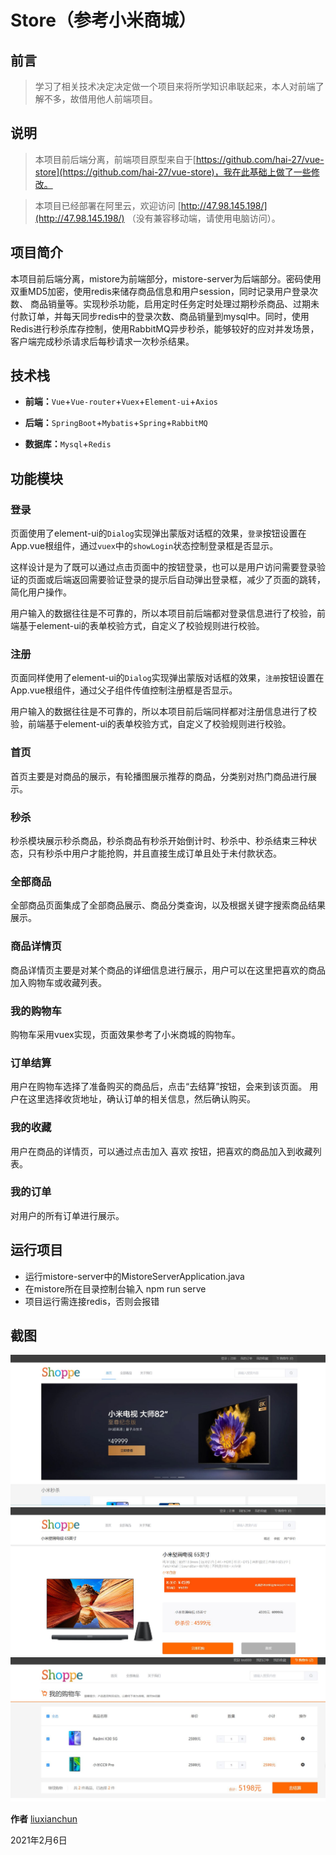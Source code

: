 # Store（参考小米商城）

## 前言

> 学习了相关技术决定决定做一个项目来将所学知识串联起来，本人对前端了解不多，故借用他人前端项目。
## 说明

> 本项目前后端分离，前端项目原型来自于[https://github.com/hai-27/vue-store](https://github.com/hai-27/vue-store)，我在此基础上做了一些修改。

> 本项目已经部署在阿里云，欢迎访问 [http://47.98.145.198/](http://47.98.145.198/) （没有兼容移动端，请使用电脑访问）。

## 项目简介

本项目前后端分离，mistore为前端部分，mistore-server为后端部分。密码使用双重MD5加密，使用redis来储存商品信息和用户session，同时记录用户登录次数、
商品销量等。实现秒杀功能，启用定时任务定时处理过期秒杀商品、过期未付款订单，并每天同步redis中的登录次数、商品销量到mysql中。同时，使用Redis进行秒杀库存控制，使用RabbitMQ异步秒杀，能够较好的应对并发场景，客户端完成秒杀请求后每秒请求一次秒杀结果。

## 技术栈

- **前端：**`Vue`+`Vue-router`+`Vuex`+`Element-ui`+`Axios`

- **后端：**`SpringBoot`+`Mybatis`+`Spring`+`RabbitMQ`

- **数据库：**`Mysql`+`Redis`

## 功能模块

### 登录

页面使用了element-ui的`Dialog`实现弹出蒙版对话框的效果，`登录`按钮设置在App.vue根组件，通过`vuex`中的`showLogin`状态控制登录框是否显示。

这样设计是为了既可以通过点击页面中的按钮登录，也可以是用户访问需要登录验证的页面或后端返回需要验证登录的提示后自动弹出登录框，减少了页面的跳转，简化用户操作。

用户输入的数据往往是不可靠的，所以本项目前后端都对登录信息进行了校验，前端基于element-ui的表单校验方式，自定义了校验规则进行校验。

### 注册

页面同样使用了element-ui的`Dialog`实现弹出蒙版对话框的效果，`注册`按钮设置在App.vue根组件，通过父子组件传值控制注册框是否显示。

用户输入的数据往往是不可靠的，所以本项目前后端同样都对注册信息进行了校验，前端基于element-ui的表单校验方式，自定义了校验规则进行校验。

### 首页

首页主要是对商品的展示，有轮播图展示推荐的商品，分类别对热门商品进行展示。

### 秒杀

秒杀模块展示秒杀商品，秒杀商品有秒杀开始倒计时、秒杀中、秒杀结束三种状态，只有秒杀中用户才能抢购，并且直接生成订单且处于未付款状态。

### 全部商品

全部商品页面集成了全部商品展示、商品分类查询，以及根据关键字搜索商品结果展示。

### 商品详情页

商品详情页主要是对某个商品的详细信息进行展示，用户可以在这里把喜欢的商品加入购物车或收藏列表。

### 我的购物车

购物车采用vuex实现，页面效果参考了小米商城的购物车。

### 订单结算

用户在购物车选择了准备购买的商品后，点击“去结算”按钮，会来到该页面。
用户在这里选择收货地址，确认订单的相关信息，然后确认购买。

### 我的收藏

用户在商品的详情页，可以通过点击加入 喜欢 按钮，把喜欢的商品加入到收藏列表。

### 我的订单

对用户的所有订单进行展示。

## 运行项目

- 运行mistore-server中的MistoreServerApplication.java
- 在mistore所在目录控制台输入 npm run serve
- 项目运行需连接redis，否则会报错

## 截图
![](https://github.com/liuxianchun/mistore/blob/main/img/1.JPG)
![](https://github.com/liuxianchun/mistore/blob/main/img/2.JPG)
![](https://github.com/liuxianchun/mistore/blob/main/img/3.JPG)


**作者** [liuxianchun](https://github.com/liuxianchun)

2021年2月6日